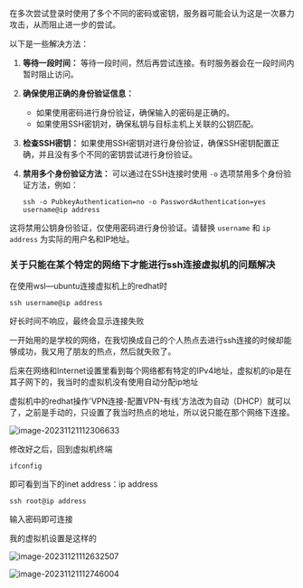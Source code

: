 在多次尝试登录时使用了多个不同的密码或密钥，服务器可能会认为这是一次暴力攻击，从而阻止进一步的尝试。

以下是一些解决方法：

1. **等待一段时间：** 等待一段时间，然后再尝试连接。有时服务器会在一段时间内暂时阻止访问。

2. **确保使用正确的身份验证信息：**

   - 如果使用密码进行身份验证，确保输入的密码是正确的。
   - 如果使用SSH密钥对，确保私钥与目标主机上关联的公钥匹配。

3. **检查SSH密钥：** 如果使用SSH密钥对进行身份验证，确保SSH密钥配置正确，并且没有多个不同的密钥尝试进行身份验证。

4. **禁用多个身份验证方法：** 可以通过在SSH连接时使用 `-o` 选项禁用多个身份验证方法，例如：

   ```
   ssh -o PubkeyAuthentication=no -o PasswordAuthentication=yes username@ip address
   ```
   
这将禁用公钥身份验证，仅使用密码进行身份验证。请替换 `username` 和 `ip address` 为实际的用户名和IP地址。



### 关于只能在某个特定的网络下才能进行ssh连接虚拟机的问题解决

在使用wsl—ubuntu连接虚拟机上的redhat时

`ssh username@ip address`

好长时间不响应，最终会显示连接失败

一开始用的是学校的网络，在我切换成自己的个人热点去进行ssh连接的时候却能够成功，我又用了朋友的热点，然后就失败了。

后来在网络和Internet设置里看到每个网络都有特定的IPv4地址，虚拟机的ip是在其子网下的，我当时的虚拟机没有使用自动分配ip地址

虚拟机中的redhat操作'VPN连接-配置VPN-有线'方法改为自动（DHCP）就可以了，之前是手动的，只设置了我当时热点的地址，所以说只能在那个网络下连接。

![image-20231121112306633](C:\Users\17632\AppData\Roaming\Typora\typora-user-images\image-20231121112306633.png)

修改好之后，回到虚拟机终端

`ifconfig`

即可看到当下的inet address：ip address

`ssh root@ip address` 

输入密码即可连接

我的虚拟机设置是这样的

![image-20231121112632507](C:\Users\17632\AppData\Roaming\Typora\typora-user-images\image-20231121112632507.png)



![image-20231121112746004](C:\Users\17632\AppData\Roaming\Typora\typora-user-images\image-20231121112746004.png)

